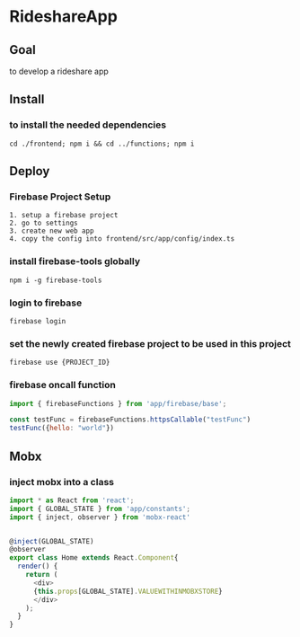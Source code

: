 # RideshareApp
## Goal
to develop a rideshare app

## Install
### to install the needed dependencies 
```
cd ./frontend; npm i && cd ../functions; npm i 
```


## Deploy

### Firebase Project Setup
```
1. setup a firebase project 
2. go to settings
3. create new web app
4. copy the config into frontend/src/app/config/index.ts
```

### install firebase-tools globally
```
npm i -g firebase-tools
```

### login to firebase
```
firebase login
```
### set the newly created firebase project to be used in this project
```
firebase use {PROJECT_ID} 
```

### firebase oncall function
```js
import { firebaseFunctions } from 'app/firebase/base';

const testFunc = firebaseFunctions.httpsCallable("testFunc")
testFunc({hello: "world"})
```

## Mobx

### inject mobx into a class
```js
import * as React from 'react';
import { GLOBAL_STATE } from 'app/constants';
import { inject, observer } from 'mobx-react'


@inject(GLOBAL_STATE)
@observer
export class Home extends React.Component{
  render() {
    return (
      <div>
      {this.props[GLOBAL_STATE].VALUEWITHINMOBXSTORE}
      </div>
    );
  }
}

```